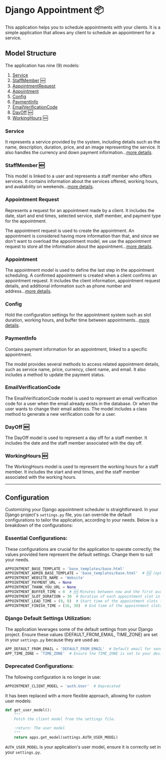# Django Appointment 📦

This application helps you to schedule appointments with your clients. It is a simple application that allows any client
to schedule an appointment for a service.

## Model Structure

The application has nine (9) models:

1. [Service](models.md#service)
2. [StaffMember](models.md#staffmember) 🆕
3. [AppointmentRequest](models.md#appointmentrequest)
4. [Appointment](models.md#appointment)
5. [Config](models.md#config)
6. [PaymentInfo](models.md#paymentinfo)
7. [EmailVerificationCode](models.md#emailverificationcode)
8. [DayOff](models.md#dayoff) 🆕
9. [WorkingHours](models.md#workinghours) 🆕

### Service

It represents a service provided by the system, including details such as the name, description, duration, price, and an
image representing the service.
It also handles the currency and down payment information...[more details](models.md#service).

### StaffMember 🆕

This model is linked to a user and represents a staff member who offers services. It contains information about the
services offered, working hours, and availability on weekends...[more details](models.md#staffmember).

### Appointment Request

Represents a request for an appointment made by a client.
It includes the date, start and end times, selected service,
staff member, and payment type for the appointment.

The appointment request is used to create the appointment. An appointment is considered having more information than
that, and since we don't want to overload the appointment model, we use the appointment request to store all
the information about the appointment...[more details](models.md#appointmentrequest).

### Appointment

The appointment model is used to define the last step in the appointment scheduling.
A confirmed appointment is created when a client confirms an appointment request.
It includes the client information, appointment request details, and additional information such as phone number and
address...[more details](models.md#appointment).

### Config

Hold the configuration settings for the appointment system such as slot duration, working hours, and buffer time
between appointments...[more details](models.md#config).

### PaymentInfo

Contains payment information for an appointment, linked to a specific appointment.

The model provides several methods to access related appointment details, such as service name, price, currency, client
name, and email.
It also includes a method to update the payment status.

### EmailVerificationCode

The EmailVerificationCode model is used to represent an email verification code for a user when the email already exists
in the database.
Or when the user wants to change their email address.
The model includes a class method to generate a new verification code for a user.

### DayOff 🆕

The DayOff model is used to represent a day off for a staff member.
It includes the date and the staff member associated with the day off.

### WorkingHours 🆕

The WorkingHours model is used to represent the working hours for a staff member.
It includes the start and end times, and the staff member associated with the working hours.

---

## Configuration

Customizing your Django appointment scheduler is straightforward. In your Django project's `settings.py` file, you can
override the default configurations to tailor the application, according to your needs. Below is a breakdown of the
configurations:

### Essential Configurations:

These configurations are crucial for the application to operate correctly;
the values provided here represent the default settings.
Change them to suit your needs.

```python
APPOINTMENT_BASE_TEMPLATE = 'base_templates/base.html'
APPOINTMENT_ADMIN_BASE_TEMPLATE = 'base_templates/base.html'  # 🆕 (optional) Specify a different base template for the admin panel
APPOINTMENT_WEBSITE_NAME = 'Website'
APPOINTMENT_PAYMENT_URL = None
APPOINTMENT_THANK_YOU_URL = None
APPOINTMENT_BUFFER_TIME = 0  # 🆕 Minutes between now and the first available slot for the current day (doesn't affect future dates)
APPOINTMENT_SLOT_DURATION = 30  # Duration of each appointment slot in minutes 
APPOINTMENT_LEAD_TIME = (9, 0)  # Start time of the appointment slots (in 24-hour format)
APPOINTMENT_FINISH_TIME = (16, 30)  # End time of the appointment slots (in 24-hour format)
```

### Django Default Settings Utilization:

The application leverages some of the default settings from your Django project.
Ensure these values (DEFAULT_FROM_EMAIL, TIME_ZONE) are set in your `settings.py` because they are used as:

```python
APP_DEFAULT_FROM_EMAIL = 'DEFAULT_FROM_EMAIL'  # Default email for sending notifications
APP_TIME_ZONE = 'TIME_ZONE'  # Ensure the TIME_ZONE is set to your desired timezone
```

### Deprecated Configurations:

The following configuration is no longer in use:

```python
APPOINTMENT_CLIENT_MODEL = 'auth.User'  # Deprecated
```

It has been replaced with a more flexible approach, allowing for custom user models:

```python
def get_user_model():
    """
    Fetch the client model from the settings file.

    :return: The user model
    """
    return apps.get_model(settings.AUTH_USER_MODEL)
```

`AUTH_USER_MODEL` is your application's user model, ensure it is correctly set in your `settings.py`.
